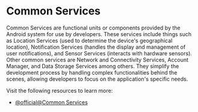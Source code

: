 # Common Services

Common Services are functional units or components provided by the Android system for use by developers. These services include things such as Location Services (used to determine the device's geographical location), Notification Services (handles the display and management of user notifications), and Sensor Services (interacts with hardware sensors). Other common services are Network and Connectivity Services, Account Manager, and Data Storage Services among others. They simplify the development process by handling complex functionalities behind the scenes, allowing developers to focus on the application's specific needs.

Visit the following resources to learn more:

- [@official@Common Services](https://developer.android.com/guide/components/services)
